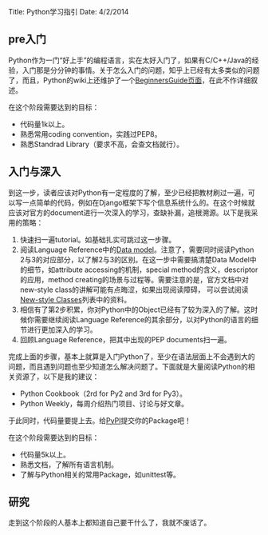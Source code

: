 Title: Python学习指引
Date: 4/2/2014

## pre入门
Python作为一门“好上手”的编程语言，实在太好入门了，如果有C/C++/Java的经验，入门那是分分钟的事情。关于怎么入门的问题，知乎上已经有太多类似的问题了，而且，Python的wiki上还维护了一个[BeginnersGuide页面](https://wiki.python.org/moin/BeginnersGuide)，在此不作详细叙述。

在这个阶段需要达到的目标：

* 代码量1k以上。
* 熟悉常用coding convention，实践过PEP8。
* 熟悉Standrad Library（要求不高，会查文档就行）。


## 入门与深入
到这一步，读者应该对Python有一定程度的了解，至少已经把教材刷过一遍，可以写一点简单的代码，例如在Django框架下写个信息系统什么的。在这个时候就应该对官方的document进行一次深入的学习，查缺补漏，追根溯源。以下是我采用的策略：

1. 快速扫一遍tutorial。如基础扎实可跳过这一步骤。
1. 阅读Language Reference中的[Data model](docs.python.org/3/reference/datamodel.html)。注意了，需要同时阅读Python 2与3的对应部分，以了解2与3的区别。在这一步中需要搞清楚Data Model中的细节，如attribute accessing的机制，special method的含义，descriptor的应用，method creating的场景与过程等。需要注意的是，官方文档中对new-style class的讲解可能有点晦涩，如果出现阅读障碍，
可以尝试阅读[New-style Classes](https://www.python.org/doc/newstyle/)列表中的资料。
1. 相信有了第2步积累，你对Python中的Object已经有了较为深入的了解。这时候你需要继续阅读Language Reference的其余部分，以对Python的语言的细节进行更加深入的学习。
1. 回顾Language Reference，把其中出现的PEP documents扫一遍。

完成上面的步骤，基本上就算是入门Python了，至少在语法层面上不会遇到大的问题，而且遇到问题也至少知道怎么解决问题了。下面就是大量阅读Python的相关资源了，以下是我的建议：

* Python Cookbook（2rd for Py2 and 3rd for Py3）。
* Python Weekly，每周介绍热门项目、讨论与好文章。

于此同时，代码量要提上去。给[PyPI](https://pypi.python.org/pypi)提交你的Package吧！

在这个阶段需要达到的目标：

* 代码量5k以上。
* 熟悉文档，了解所有语言机制。
* 了解与Python相关的常用Package，如unittest等。

## 研究

走到这个阶段的人基本上都知道自己要干什么了，我就不废话了。

